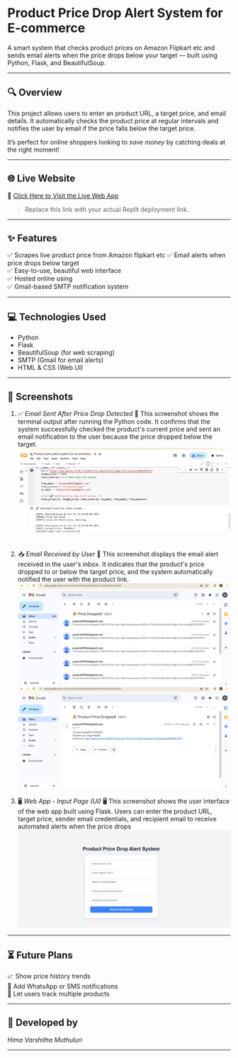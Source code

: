 #  Product Price Drop Alert System for E-commerce

A smart system that checks product prices on Amazon Flipkart etc and sends email alerts when the price drops below your target — built using Python, Flask, and BeautifulSoup.

---

## 🔍 Overview

This project allows users to enter an  product URL, a target price, and email details. It automatically checks the product price at regular intervals and notifies the user by email if the price falls below the target price.

It’s perfect for online shoppers looking to *save money* by catching deals at the right moment!

---

## 🌐 Live Website

🔗 [Click Here to Visit the Live Web App](https://your-replit-link-here)

> Replace this link with your actual Replit deployment link.

---

## ✨ Features

✅ Scrapes live product price from Amazon flipkart etc 
✅ Email alerts when price drops below target  
✅ Easy-to-use, beautiful web interface  
✅ Hosted online using   
✅ Gmail-based SMTP notification system  

---

## 💻 Technologies Used

-  Python  
-  Flask  
-  BeautifulSoup (for web scraping)  
-  SMTP (Gmail for email alerts)  
-  HTML & CSS (Web UI)

---

## 📸 Screenshots

1. ✅ *Email Sent After Price Drop Detected*
  🔹 This screenshot shows the terminal output after running the Python code.
    It confirms that the system successfully checked the product's current price and sent an email notification to the user because the price dropped below the target.
   ![Screenshot 1](https://github.com/himavarshitha11/product-price-drop-alert-system-for-ecommerce/blob/e45c783ab0e2add4c700ec84fc12733e801b95bc/Screenshot%20(13).png)

2. 📥 *Email Received by User*
📩 This screenshot displays the email alert received in the user's inbox.
 It indicates that the product's price dropped to or below the target price, and the system automatically notified the user with the product link.
   ![Screenshot 2](https://github.com/himavarshitha11/product-price-drop-alert-system-for-ecommerce/blob/c9af4f4616bc37e811b2c834ef2cdee2b4411d5f/Screenshot%20(17).png)
   ![Screenshot 3](https://github.com/himavarshitha11/product-price-drop-alert-system-for-ecommerce/blob/23b8028082a0f595770f861005633347d33c0977/Screenshot%20(18).png)


3. 🖥 *Web App - Input Page (UI)*
🖥️ This screenshot shows the user interface of the web app built using Flask.
 Users can enter the product URL, target price, sender email credentials, and recipient email to receive automated alerts when the price drops
   ![Screenshot 4](https://github.com/himavarshitha11/product-price-drop-alert-system-for-ecommerce/blob/3f82584f7dc8a4d8f1d8486085bb4a525d39f070/Screenshot%20(24).png)

---

## ⏳ Future Plans

📈 Show price history trends  
🔔 Add WhatsApp or SMS notifications  
👥 Let users track multiple products

---

## 🙌 Developed by

*Hima Varshitha Muthuluri*

---
